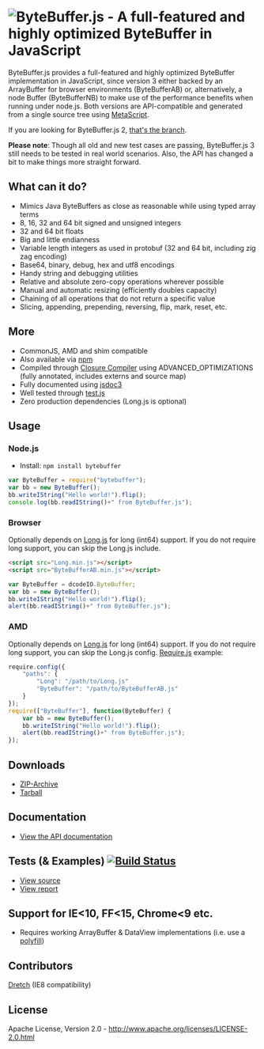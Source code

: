 ![ByteBuffer.js - A full-featured and highly optimized ByteBuffer in JavaScript](https://raw.github.com/dcodeIO/ByteBuffer.js/master/ByteBuffer.png)
======================================
ByteBuffer.js provides a full-featured and highly optimized ByteBuffer implementation in JavaScript, since version 3
either backed by an ArrayBuffer for browser environments (ByteBufferAB) or, alternatively, a node Buffer (ByteBufferNB)
to make use of the performance benefits when running under node.js. Both versions are API-compatible and generated from
a single source tree using [MetaScript](https://github.com/dcodeIO/MetaScript).

If you are looking for ByteBuffer.js 2, [that's the branch](https://github.com/dcodeIO/ByteBuffer.js/tree/ByteBuffer2).

**Please note**: Though all old and new test cases are passing, ByteBuffer.js 3 still needs to be tested in real world
scenarios. Also, the API has changed a bit to make things more straight forward.

What can it do?
---------------
* Mimics Java ByteBuffers as close as reasonable while using typed array terms
* 8, 16, 32 and 64 bit signed and unsigned integers
* 32 and 64 bit floats
* Big and little endianness
* Variable length integers as used in protobuf (32 and 64 bit, including zig zag encoding)
* Base64, binary, debug, hex and utf8 encodings
* Handy string and debugging utilities
* Relative and absolute zero-copy operations wherever possible
* Manual and automatic resizing (efficiently doubles capacity)
* Chaining of all operations that do not return a specific value
* Slicing, appending, prepending, reversing, flip, mark, reset, etc.

More
----
* CommonJS, AMD and shim compatible
* Also available via [npm](https://npmjs.org/package/bytebuffer)
* Compiled through [Closure Compiler](https://developers.google.com/closure/compiler/) using ADVANCED_OPTIMIZATIONS 
 (fully annotated, includes externs and source map)
* Fully documented using [jsdoc3](https://github.com/jsdoc3/jsdoc)
* Well tested through [test.js](https://github.com/dcodeIO/test.js)
* Zero production dependencies (Long.js is optional)

Usage
-----
### Node.js ###
* Install: `npm install bytebuffer`

```javascript
var ByteBuffer = require("bytebuffer");
var bb = new ByteBuffer();
bb.writeIString("Hello world!").flip();
console.log(bb.readIString()+" from ByteBuffer.js");
```

### Browser ###

Optionally depends on [Long.js](https://github.com/dcodeIO/Long.js) for long (int64) support. If you do not require long
support, you can skip the Long.js include.

```html
<script src="Long.min.js"></script>
<script src="ByteBufferAB.min.js"></script>
```

```javascript
var ByteBuffer = dcodeIO.ByteBuffer;
var bb = new ByteBuffer();
bb.writeIString("Hello world!").flip();
alert(bb.readIString()+" from ByteBuffer.js");
```

### AMD ###

Optionally depends on [Long.js](https://github.com/dcodeIO/Long.js) for long (int64) support. If you do not require long
support, you can skip the Long.js config. [Require.js](http://requirejs.org/) example:

```javascript
require.config({
    "paths": {
        "Long": "/path/to/Long.js"
        "ByteBuffer": "/path/to/ByteBufferAB.js"
    }
});
require(["ByteBuffer"], function(ByteBuffer) {
    var bb = new ByteBuffer();
    bb.writeIString("Hello world!").flip();
    alert(bb.readIString()+" from ByteBuffer.js");
});
```

Downloads
---------
* [ZIP-Archive](https://github.com/dcodeIO/ByteBuffer.js/archive/master.zip)
* [Tarball](https://github.com/dcodeIO/ByteBuffer.js/tarball/master)

Documentation
-------------
* [View the API documentation](http://htmlpreview.github.com/?http://github.com/dcodeIO/ByteBuffer.js/master/docs/ByteBuffer.html)

Tests (& Examples) [![Build Status](https://travis-ci.org/dcodeIO/ByteBuffer.js.png?branch=master)](https://travis-ci.org/dcodeIO/ByteBuffer.js)
------------------
* [View source](https://github.com/dcodeIO/ByteBuffer.js/blob/master/tests/suite.js)
* [View report](https://travis-ci.org/dcodeIO/ByteBuffer.js)

Support for IE<10, FF<15, Chrome<9 etc.
---------------------------------------
* Requires working ArrayBuffer & DataView implementations (i.e. use a [polyfill](https://github.com/inexorabletash/polyfill#typed-arrays-polyfill))

Contributors
------------
[Dretch](https://github.com/Dretch) (IE8 compatibility)

License
-------
Apache License, Version 2.0 - http://www.apache.org/licenses/LICENSE-2.0.html
